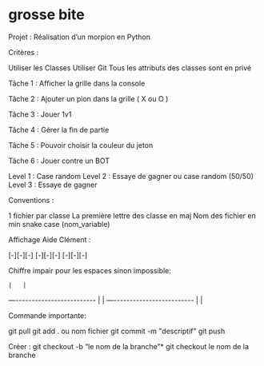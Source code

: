 <h1> grosse bite</h1>
Projet : Réalisation d’un morpion en Python

Critères : 

Utiliser les Classes 
Utiliser Git
Tous les attributs des classes sont en privé


Tâche 1 : Afficher la grille dans la console

Tâche 2 : Ajouter un pion dans la grille ( X ou O ) 

Tâche 3 : Jouer 1v1

Tâche 4 : Gérer la fin de partie

Tâche 5 : Pouvoir choisir la couleur du jeton

Tâche 6 : Jouer contre un BOT

Level 1 : Case random
Level 2 : Essaye de gagner ou case random (50/50)
Level 3 : Essaye de gagner



Conventions : 

1 fichier par classe
La première lettre des classe en maj
Nom des fichier en min
snake case (nom_variable)














Affichage Aide Clément : 


[-][-][-]
[-][-][-]
[-][-][-]


Chiffre impair pour les espaces sinon impossible:


	|	|
—-------------------------
	|	|
—-------------------------
	|	|



Commande importante:

git pull
git add . ou nom fichier
git commit -m "descriptif"
git push

Créer : git checkout -b “le nom de la branche”*
git checkout le nom de la branche
